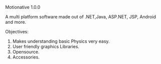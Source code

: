 Motionative 1.0.0

A multi platform software made out of .NET,Java, ASP.NET, JSP, Android and more.

Objectives:

1. Makes understanding basic Physics very easy.
2. User friendly graphics Libraries.
3. Opensource. 
4. Accessories.